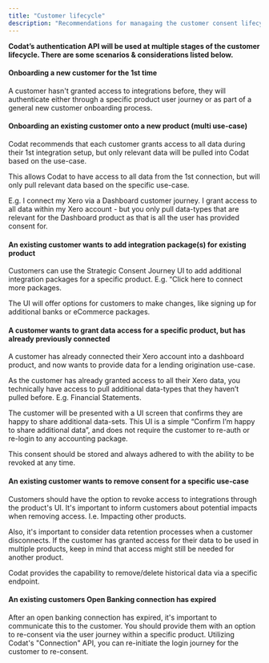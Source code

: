 ```yaml
---
title: "Customer lifecycle"
description: "Recommendations for managaing the customer consent lifecyle"
---
```


**Codat’s authentication API will be used at multiple stages of the customer lifecycle. There are some scenarios & considerations listed below.**

####  Onboarding a new customer for the 1st time

A customer hasn't granted access to integrations before, they will authenticate either through a specific product user journey or as part of a general new customer onboarding process.
####  Onboarding an existing customer onto a new product (multi use-case)

Codat recommends that each customer grants access to all data during their 1st integration setup, but only relevant data will be pulled into Codat based on the use-case.

This allows Codat to have access to all data from the 1st connection, but will only pull relevant data based on the specific use-case.

E.g. I connect my Xero via a Dashboard customer journey. I grant access to all data within my Xero account - but you only pull data-types that are relevant for the Dashboard product as that is all the user has provided consent for.
#### An existing customer wants to add integration package(s) for existing product

Customers can use the Strategic Consent Journey UI to add additional integration packages for a specific product. E.g. “Click here to connect more packages.

The UI will offer options for customers to make changes, like signing up for additional banks or eCommerce packages.


#### A customer wants to grant data access for a specific product, but has already previously connected

A customer has already connected their Xero account into a dashboard product, and now wants to provide data for a lending origination use-case.

As the customer has already granted access to all their Xero data, you technically have access to pull additional data-types that they haven’t pulled before. E.g. Financial Statements.

The customer will be presented with a UI screen that confirms they are happy to share additional data-sets. This UI is a simple “Confirm I’m happy to share additional data”, and does not require the customer to re-auth or re-login to any accounting package.

This consent should be stored and always adhered to with the ability to be revoked at any time.
#### An existing customer wants to remove consent for a specific use-case

Customers should have the option to revoke access to integrations through the product's UI. It's important to inform customers about potential impacts when removing access. I.e. Impacting other products.

Also, it's important to consider data retention processes when a customer disconnects. If the customer has granted access for their data to be used in multiple products, keep in mind that access might still be needed for another product. 

Codat provides the capability to remove/delete historical data via a specific endpoint.


#### An existing customers Open Banking connection has expired
After an open banking connection has expired, it's important to communicate this to the customer. You should provide them with an option to re-consent via the user journey within a specific product. Utilizing Codat's "Connection" API, you can re-initiate the login journey for the customer to re-consent.

